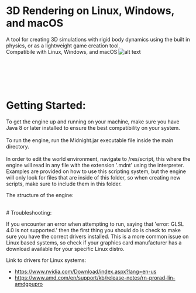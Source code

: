 # 3D Rendering on Linux, Windows, and macOS
A tool for creating 3D simulations with rigid body dynamics using the built in physics, or as a lightweight game creation tool. <br />Compatibile with Linux, Windows, and macOS
![alt text](https://github.com/jimdox/Midnight/blob/master/engine/res/launcher-prev2.png)


<br />
<br />
<br />
<br />

# Getting Started:
To get the engine up and running on your machine, make sure you have Java 8 or later installed to ensure the best compatibility on your system. 
<br />
<br />
To run the engine, run the Midnight.jar executable file inside the main directory.
<br />
<br />
In order to edit the world environment, navigate to /res/script, this where the engine will read in any file with the extension '.mdnt' using the interpreter. Examples are provided on how to use this scripting system, but the engine will only look for files that are inside of this folder, so when creating new scripts, make sure to include them in this folder. 

The structure of the engine: 







<br />
# Troubleshooting:

If you encounter an error when attempting to run, saying that 'error: GLSL 4.0 is not supported.' then the first thing you should do is check to make sure you have the correct drivers installed. This is a more common issue on Linux based systems, so check if your graphics card manufacturer has a download available for your specific Linux distro.

Link to drivers for Linux systems:
* https://www.nvidia.com/Download/index.aspx?lang=en-us
* https://www.amd.com/en/support/kb/release-notes/rn-prorad-lin-amdgpupro
